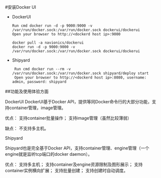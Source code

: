 #安装Docker UI

- DockerUI
  ```
  Run cmd docker run -d -p 9000:9000 -v /var/run/docker.sock:/var/run/docker.sock dockerui/dockerui
  Open your browser to http://<dockerd host ip>:9000

  docker pull -a navionics/dockerui
  docker run -d -p 9000:9000 -v /var/run/docker.sock:/var/run/docker.sock dockerui/dockerui
  ```

- Shipyard
  ```
   Run cmd docker run --rm -v /var/run/docker.sock:/var/run/docker.sock shipyard/deploy start
   Open your browser to http://<dockerd host ip>:8080, username: admin, password: shipyard
  ```
  
##功能及使用体验方面


DockerUI
DockerUI基于Docker API，提供等同Docker命令行的大部分功能，支持container管理，image管理。

优点：
支持container批量操作；
支持image管理（虽然比较薄弱）

缺点：
不支持多主机。


Shipyard

Shipyard也是完全基于Docker API，支持container管理、engine管理（一个engine就是监听tcp端口的docker daemon）。

优点：
支持多主机；
支持container及engine资源限制及图形展示；
支持container实例横向扩展；
支持批量创建；
支持创建时自动调度。



